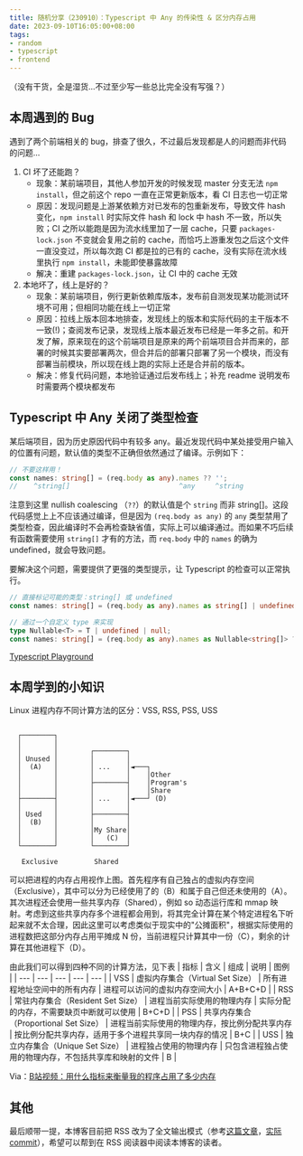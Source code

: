 ```yaml
---
title: 随机分享（230910）：Typescript 中 Any 的传染性 & 区分内存占用
date: 2023-09-10T16:05:00+08:00 
tags:
- random
- typescript
- frontend
---
```


（没有干货，全是湿货...不过至少写一些总比完全没有写强？）

## 本周遇到的 Bug
遇到了两个前端相关的 bug，排查了很久，不过最后发现都是人的问题而非代码的问题...
1. CI 坏了还能跑？
    - 现象：某前端项目，其他人参加开发的时候发现 master 分支无法 `npm install`，但之前这个 repo 一直在正常更新版本，看 CI 日志也一切正常
    - 原因：发现问题是上游某依赖方对已发布的包重新发布，导致文件 hash 变化，`npm install` 时实际文件 hash 和 lock 中 hash 不一致，所以失败；CI 之所以能跑是因为流水线里加了一层 cache，只要 `packages-lock.json` 不变就会复用之前的 cache，而恰巧上游重发包之后这个文件一直没变过，所以每次跑 CI 都是拉的已有的 cache，没有实际在流水线里执行 `npm install`，未能即使暴露故障
    - 解决：重建 `packages-lock.json`，让 CI 中的 cache 无效
2. 本地坏了，线上是好的？
    - 现象：某前端项目，例行更新依赖库版本，发布前自测发现某功能测试环境不可用；但相同功能在线上一切正常
    - 原因：拉线上版本回本地排查，发现线上的版本和实际代码的主干版本不一致(!)；查阅发布记录，发现线上版本最近发布已经是一年多之前。和开发了解，原来现在的这个前端项目是原来的两个前端项目合并而来的，部署的时候其实要部署两次，但合并后的部署只部署了另一个模块，而没有部署当前模块，所以现在线上跑的实际上还是合并前的版本。
    - 解决：修复代码问题，本地验证通过后发布线上；补充 readme 说明发布时需要两个模块都发布


## Typescript 中 Any 关闭了类型检查
某后端项目，因为历史原因代码中有较多 any。最近发现代码中某处接受用户输入的位置有问题，默认值的类型不正确但依然通过了编译。示例如下：

```typescript
// 不要这样用！
const names: string[] = (req.body as any).names ?? '';
//    ^string[]                           ^any     ^string
```

注意到这里 nullish coalescing （`??`）的默认值是个 `string` 而非 string[]。这段代码感觉上上不应该通过编译，但是因为 `(req.body as any)` 的 `any` 类型禁用了类型检查，因此编译时不会再检查缺省值，实际上可以编译通过。而如果不巧后续有函数需要使用 `string[]` 才有的方法，而 `req.body` 中的 `names` 的确为 undefined，就会导致问题。

要解决这个问题，需要提供了更强的类型提示，让 Typescript 的检查可以正常执行。

```typescript
// 直接标记可能的类型：string[] 或 undefined
const names: string[] = (req.body as any).names as string[] | undefined ?? '';

// 通过一个自定义 type 来实现
type Nullable<T> = T | undefined | null;
const names: string[] = (req.body as any).names as Nullable<string[]> ?? '';
```

[Typescript Playground](https://www.typescriptlang.org/play?#code/MYewdgzgLgBATgUwI4wLwwN4CgYwEYgAmAngFyYC+WFA3FlgPQMxggygC2ADgJYA2CGAjhwQcRs1CRYYAIYcEEctDg8wAcwDaAXTQwAFIiQA6AiRiyIFsMQCUxuQqsB+ZzADk7uk3bgIIAWM+EHV9R0VjACsQNX13ABp3W1s6CQtCQhgOMUFCBAAzNQQoHnAsKWgWeUVlKFUNHT1DZFMiYgsrWRt7cM6rFTUtXQAfGABXMDzCsARM1w8veh8xGEixyuBEWShBLpAoAAthGChiLgQsU-OYADkxvj5ZPAEAHgAVAD49N5hRiamiplRmB7nw6BUZNUIAAmWr1IZNIytcyWax2BxQjq3UFPV4DBraL7zTx0IA)



## 本周学到的小知识
Linux 进程内存不同计算方法的区分：VSS, RSS, PSS, USS

```

  ┌────────┐
  │        │
  │        │        ┌────────┐
  │ Unused │        │        │
  │  (A)   │        │ ...    │◄───┐
  │        │        │        │    │Other
  │        │        ├────────┤    │Program's
  │        │        │        │    │Share
  ├────────┤        │ ...    │◄───┘ (D)
  │        │        │        │
  │ Used   │        ├────────┤
  │  (B)   │        │        │
  │        │        │My Share│
  │        │        │   (C)  │
  └────────┘        └────────┘

   Exclusive         Shared

```

可以把进程的内存占用视作上图。首先程序有自己独占的虚拟内存空间（Exclusive），其中可以分为已经使用了的（B）和属于自己但还未使用的（A）。其次进程还会使用一些共享内存（Shared），例如 so 动态运行库和 mmap 映射。考虑到这些共享内存多个进程都会用到，将其完全计算在某个特定进程名下听起来就不太合理，因此这里可以考虑类似于现实中的"公摊面积"，根据实际使用的进程数把这部分内存占用平摊成 N 份，当前进程只计算其中一份（C），剩余的计算在其他进程下（D）。

由此我们可以得到四种不同的计算方法，见下表
| 指标 | 含义 | 组成 | 说明 | 图例 |
| --- | --- | --- | --- | --- |
| VSS | 虚拟内存集合（Virtual Set Size） | 所有进程地址空间中的所有内存 | 进程可以访问的虚拟内存空间大小 | A+B+C+D |
| RSS | 常驻内存集合（Resident Set Size） | 进程当前实际使用的物理内存 | 实际分配的内存，不需要缺页中断就可以使用 | B+C+D |
| PSS | 共享内存集合（Proportional Set Size） | 进程当前实际使用的物理内存，按比例分配共享内存 | 按比例分配共享内存，适用于多个进程共享同一块内存的情况 | B+C |
| USS | 独立内存集合（Unique Set Size） | 进程独占使用的物理内存 | 只包含进程独占使用的物理内存，不包括共享库和映射的文件 | B |

Via：[B站视频：用什么指标来衡量我的程序占用了多少内存](https://www.bilibili.com/video/BV11z4y1L7Xx)

## 其他
最后顺带一提，本博客目前把 RSS 改为了全文输出模式（参考[这篇文章](https://www.godo.dev/tutorials/hugo-full-text-rss/)，[实际 commit](https://github.com/jerrylususu/jerrylususu.github.io/commit/89e1c23d0b350baac0378ad735127cf17fb66c4b)），希望可以帮到在 RSS 阅读器中阅读本博客的读者。